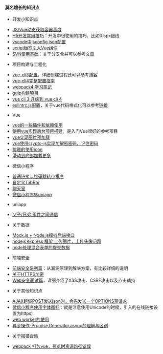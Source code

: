 
#### 莫名增长的知识点
- 开发小知识点
 + [JS/Vue动态获取容器高度](https://blog.csdn.net/jeremyjone/article/details/98958323)
 + [H5开发常用技巧](https://www.rongsoft.com/article/2020/02/201025371506/)：开发中很使用的技巧，比如0.5px细线
 + [vscode中jsconfig.json配置](https://segmentfault.com/a/1190000018013282?utm_source=tag-newest#item-1)
 + [script标签引入Vue组件](https://www.cnblogs.com/xingxingclassroom/p/9140115.html)
 + [SVN使用基础](https://blog.csdn.net/mr_wangning/article/details/93192456)：关于分支合并可以参考[文章](https://www.cnblogs.com/hess/p/11949902.html)

- 项目构建与工程化
 + [vue-cli3配置](https://blog.csdn.net/qq_41042845/article/details/93611081)，详细创建过程还可以参考[博客](https://blog.csdn.net/alice_124/article/details/81082230)
 + [vue-cli4完整配置指南](https://ld246.com/article/1584265563174#--%E5%AE%8C%E6%95%B4%E9%85%8D%E7%BD%AE)
 + [webpack4 学习笔记](https://www.cnblogs.com/jasonwang2y60/p/9878583.html)
 + [gulp构建项目](https://blog.csdn.net/guang_s/article/details/84664769)
 + [vue cli 3 升级到 vue cli 4 ](https://blog.csdn.net/qq_39953537/article/details/102759821?depth_1-utm_source=distribute.pc_relevant.none-task-blog-BlogCommendFromBaidu-1&utm_source=distribute.pc_relevant.none-task-blog-BlogCommendFromBaidu-1)
 + [eslintrc.js配置](https://www.jb51.net/article/153167.htm)，关于vue代码格式化可以参考[链接](https://www.jianshu.com/p/f15b67c94c78)

- Vue
 + [vue的一些插件和依赖使用](https://blog.csdn.net/cyx1874/article/details/86610964) 
 + [使用vue实现后台项目搭建](https://juejin.cn/post/6844903478880370701)，是入门Vue很好的参考项目
 + [vue实现图片预加载](https://www.cnblogs.com/nangxi/p/11545593.html)
 + [vue使用crypto-js实现加解密密码、记住密码](https://www.cnblogs.com/xiaolucky/p/11165179.html)
 + [优雅的使用icon](https://juejin.cn/post/6844903517564436493)
 + [滑动到底部加载更多](https://www.yzlfxy.com/jiaocheng/JavaScript/337471.html)

- 微信小程序
 + [普通链接二维码跳转小程序](https://www.jianshu.com/p/5ed838ac1fce)
 + [自定义TabBar](https://blog.csdn.net/qq_29729735/article/details/78933721)
 + [聊天室](https://www.cnblogs.com/xiaoyan2017/p/10336556.html)
 + [微信小程序转uniapp](https://ask.dcloud.net.cn/article/35786)

- uniapp
 + [父子/兄弟 组件之间通信](https://www.cnblogs.com/cdj61/p/12895020.html)

- 关于数据
 + [ Mock.js + Node.js模拟后端接口](https://cloud.tencent.com/developer/article/1351850)
 + [nodejs express 框架 上传图片，上传头像问题](https://blog.csdn.net/D321xiaoding/article/details/83659132)
 + [node处理混合表单的提交数据](https://www.jianshu.com/p/459621b0812e)

- 前端安全
 + [前端安全系列篇](https://www.cnblogs.com/lr393993507/p/9834856.html)：从漏洞原理到解决方案，有比较详细的说明
 + [关于HTTPS加密](https://segmentfault.com/a/1190000012196642)
 + [Web安全面试篇](https://juejin.cn/post/6844903842635579405#heading-7)，详细介绍了XSS攻击、CSRF攻击以及点击劫持

- 关于其他知识点
 + [AJAX跨域POST发送json时，会先发送一个OPTIONS预请求](https://www.cnblogs.com/lyls/p/7483786.html)
 + [微信小程序使用字体图标](https://www.cnblogs.com/jiangtengteng/p/10524384.html)：就是注意使用Unicode的时候，引入的在线链接设置为https)
 + [web worker的使用](http://www.ruanyifeng.com/blog/2018/07/web-worker.html)
 + [异步操作-Promise,Generator,async的理解与区别](https://blog.csdn.net/HZ_xhs/article/details/100853043)

- 关于报错合集
 + [webpack 打包vue，预览时资源路径错误](https://www.cnblogs.com/yuanyiming/p/10718555.html)
